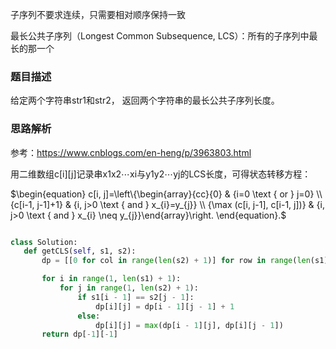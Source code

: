 子序列不要求连续，只需要相对顺序保持一致

最长公共子序列（Longest Common Subsequence, LCS）：所有的子序列中最长的那一个

### 题目描述

给定两个字符串str1和str2， 返回两个字符串的最长公共子序列长度。

### 思路解析

参考：https://www.cnblogs.com/en-heng/p/3963803.html

用二维数组c[i][j]记录串x1x2⋯xi与y1y2⋯yj的LCS长度，可得状态转移方程：

$\begin{equation}
c[i, j]=\left\{\begin{array}{cc}{0} & {i=0 \text { or } j=0} \\ {c[i-1, j-1]+1} & {i, j>0 \text { and } x_{i}=y_{j}} \\ {\max (c[i, j-1], c[i-1, j])} & {i, j>0 \text { and } x_{i} \neq y_{j}}\end{array}\right.
\end{equation}.$

 
 ```python
 
 class Solution:
    def getCLS(self, s1, s2):
        dp = [[0 for col in range(len(s2) + 1)] for row in range(len(s1) + 1)]

        for i in range(1, len(s1) + 1):
            for j in range(1, len(s2) + 1):
                if s1[i - 1] == s2[j - 1]:
                    dp[i][j] = dp[i - 1][j - 1] + 1
                else:
                    dp[i][j] = max(dp[i - 1][j], dp[i][j - 1])
        return dp[-1][-1]

 
 ```
